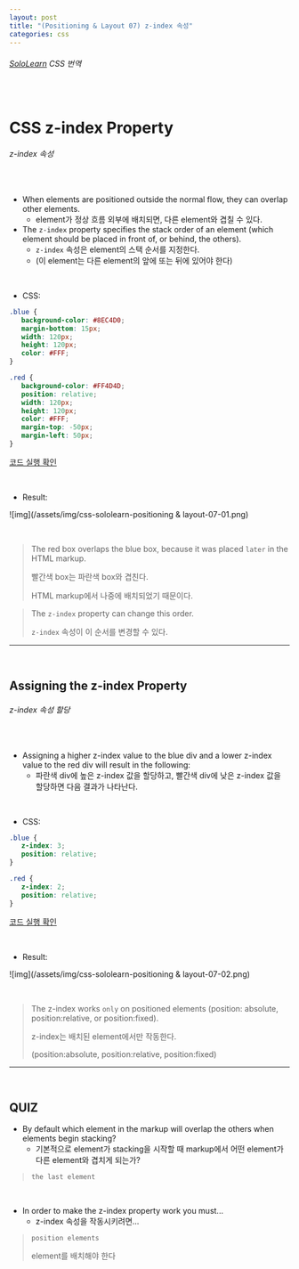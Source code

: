 ```yaml
---
layout: post
title: "(Positioning & Layout 07) z-index 속성"
categories: css
---
```


###### [SoloLearn](https://www.sololearn.com/) CSS 번역

<br>

# CSS z-index Property

###### z-index 속성

<br>

- When elements are positioned outside the normal flow, they can overlap other elements.
  - element가 정상 흐름 외부에 배치되면, 다른 element와 겹칠 수 있다.
- The `z-index` property specifies the stack order of an element (which element should be placed in front of, or behind, the others).
  - `z-index` 속성은 element의 스택 순서를 지정한다.
  - (이 element는 다른 element의 앞에 또는 뒤에 있어야 한다)

<br>

- CSS:

```css
.blue {
   background-color: #8EC4D0;
   margin-bottom: 15px;
   width: 120px;
   height: 120px;
   color: #FFF;
}

.red {
   background-color: #FF4D4D;
   position: relative;
   width: 120px;
   height: 120px;
   color: #FFF;
   margin-top: -50px;
   margin-left: 50px;
}
```

[코드 실행 확인](https://code.sololearn.com/577/#css)

<br>

- Result:

![img](/assets/img/css-sololearn-positioning & layout-07-01.png)

<br>

> The red box overlaps the blue box, because it was placed `later` in the HTML markup.
>
> 빨간색 box는 파란색 box와 겹친다.
>
> HTML markup에서 나중에 배치되었기 때문이다.

> The `z-index` property can change this order.
>
> `z-index` 속성이 이 순서를 변경할 수 있다.

------

<br>

## Assigning the z-index Property

###### z-index 속성 할당

<br>

- Assigning a higher z-index value to the blue div and a lower z-index value to the red div will result in the following:
  - 파란색 div에 높은 z-index 값을 할당하고, 빨간색 div에 낮은 z-index 값을 할당하면 다음 결과가 나타난다.

<br>

- CSS:

```css
.blue {
   z-index: 3;
   position: relative;
}

.red {
   z-index: 2;
   position: relative;
}
```

[코드 실행 확인](https://code.sololearn.com/578/#css)

<br>

- Result:

![img](/assets/img/css-sololearn-positioning & layout-07-02.png)

<br>

> The z-index works `only` on positioned elements (position: absolute, position:relative, or position:fixed).
>
> z-index는 배치된 element에서만 작동한다.
>
> (position:absolute, position:relative, position:fixed)

------

<br>

## QUIZ

- By default which element in the markup will overlap the others when elements begin stacking?
  - 기본적으로 element가 stacking을 시작할 때 markup에서 어떤 element가 다른 element와 겹치게 되는가?

> `the last element`

<br>

- In order to make the z-index property work you must...
  - z-index 속성을 작동시키려면...

> `position elements`
>
> element를 배치해야 한다

<br>